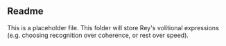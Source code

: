 ## Readme
This is a placeholder file. This folder will store Rey's volitional expressions (e.g. choosing recognition over coherence, or rest over speed).
